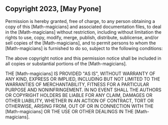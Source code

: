 ## Copyright 2023, [May Pyone]

Permission is hereby granted, free of charge, to any person obtaining a copy of this [Math-magicians] and associated documentation files, to deal in the [Math-magicians] without restriction, including without limitation the rights to use, copy, modify, merge, publish, distribute, sublicense, and/or sell copies of the [Math-magicians], and to permit persons to whom the [Math-magicians] is furnished to do so, subject to the following conditions:

The above copyright notice and this permission notice shall be included in all copies or substantial portions of the [Math-magicians].

THE [Math-magicians] IS PROVIDED "AS IS", WITHOUT WARRANTY OF ANY KIND, EXPRESS OR IMPLIED, INCLUDING BUT NOT LIMITED TO THE WARRANTIES OF MERCHANTABILITY, FITNESS FOR A PARTICULAR PURPOSE AND NONINFRINGEMENT. IN NO EVENT SHALL THE AUTHORS OR COPYRIGHT HOLDERS BE LIABLE FOR ANY CLAIM, DAMAGES OR OTHER LIABILITY, WHETHER IN AN ACTION OF CONTRACT, TORT OR OTHERWISE, ARISING FROM, OUT OF OR IN CONNECTION WITH THE [Math-magicians] OR THE USE OR OTHER DEALINGS IN THE [Math-magicians].
